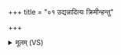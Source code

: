 +++
title = "०१ उद्यन्नादित्यः क्रिमीन्हन्तु"

+++
<details><summary>मूलम् (VS)</summary>

उ॒द्यन्ना॑दि॒त्यः क्रिमी॑न्हन्तु नि॒म्रोच॑न्हन्तु र॒श्मिभिः॑।  
ये अ॒न्तः क्रिम॑यो॒ गवि॑ ॥
</details>